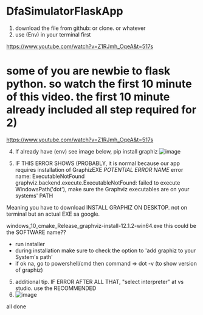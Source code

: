 ﻿# DfaSimulatorFlaskApp
1) download the file from github: or clone. or whatever
2) use (Env) in your terminal first

  https://www.youtube.com/watch?v=Z1RJmh_OqeA&t=517s
  # some of you are newbie to flask python. so watch the first 10 minute of this video. the first 10 minute already included all step required for 2)
  https://www.youtube.com/watch?v=Z1RJmh_OqeA&t=517s
  


4) If already have (env) see image below,  pip install graphiz 
![image](https://github.com/user-attachments/assets/9b4359ce-ac07-4933-b621-19e149a2b6f0)
 
5) IF THIS ERROR SHOWS (PROBABLY, it is normal because our app requires installation of GraphizEXE
*POTENTIAL ERROR NAME*
error name:
ExecutableNotFound
graphviz.backend.execute.ExecutableNotFound: failed to execute WindowsPath('dot'), make sure the Graphviz executables are on your systems' PATH

Meaning you have to download
INSTALL GRAPHIZ ON DESKTOP. not on terminal but an actual EXE sa google.

windows_10_cmake_Release_graphviz-install-12.1.2-win64.exe this could be the SOFTWARE name??
* run installer
* during installation make sure to check the option to 'add graphiz to your System's path'
* if ok na, go to powershell/cmd then command => dot -v (to show version of graphiz)



5) additional tip. IF ERROR AFTER ALL THAT, "select interpreter" at vs studio. use the RECOMMENDED
6) ![image](https://github.com/user-attachments/assets/37eabfde-45b3-4608-bd17-a61b9e207ae4)


all done
